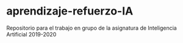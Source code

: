 # aprendizaje-refuerzo-IA
Repositorio para el trabajo en grupo de la asignatura de Inteligencia Artificial 2019-2020
